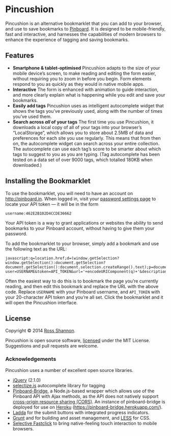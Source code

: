 # Pincushion

Pincushion is an alternative bookmarklet that you can add to your browser, and use to save bookmarks to [Pinboard](https://pinboard.in). It is designed to be mobile-friendly, fast and interactive, and harnesses the capabilities of modern browsers to enhance the experience of tagging and saving bookmarks.

## Features

- **Smartphone &amp; tablet-optimised**
Pincushion adapts to the size of your mobile device’s screen, to make reading and editing the form easier, without requiring you to zoom in before you begin. Form elements respond to you as quickly as they would in native mobile apps.
- **Interactive**
The form is enhanced with animation to guide interaction, and more clearly explain what is happening while you edit and save your bookmarks.
- **Easily add tags**
Pincushion uses as intelligent autocomplete widget that shows the tags you’ve previously used, along with the number of times you’ve used them.
- **Search across *all* of your tags**
The first time you use Pincushion, it downloads a local copy of all of your tags into your browser’s “LocalStorage”, which allows you to store about 2.5MB of data and preferences for each site you use regularly. This means that from then on, the autocomplete widget can search across your entire collection. The autocomplete can use each tag’s score to be smarter about which tags to suggest to you as you are typing. (Tag autocomplete has been tested on a data set of over 9000 tags, which totalled 180KB when downloaded.)

## Installing the Bookmarklet

To use the bookmarklet, you will need to have an account on http://pinboard.in. When logged in, visit your [password settings page](https://pinboard.in/settings/password) to locate your API token — it will be in the form

    username:462E2B102D4CCDE36662

Your API token is a way to grant applications or websites the ability to send bookmarks to your Pinboard account, without having to give them your password.

To add the bookmarklet to your browser, simply add a bookmark and use the following text as the URL:

    javascript:q=location.href;d=(window.getSelection?window.getSelection():document.getSelection?document.getSelection():document.selection.createRange().text);p=document.title;void(open('https://rossshannon.github.io/pincushion/?user=USERNAME&token=API_TOKEN&url='+encodeURIComponent(q)+'&description='+encodeURIComponent(d)+'&title='+encodeURIComponent(p),'Pinboard','toolbar=yes,width=600,height=700,left=50,top=50'));

Often the easiest way to do this is to bookmark the page you’re currently reading, and then edit this bookmark and replace the URL with the above code. Replace `USERNAME` with your Pinboard username, and `API_TOKEN` with your 20-character API token and you’re all set. Click the bookmarklet and it will open the Pincushion interface.

## License

Copyright &copy; 2014 [Ross Shannon](http://twitter.com/rossshannon).

Pincushion is open source software, [licensed](LICENSE) under the MIT License. Suggestions and pull requests are welcome.

### Acknowledgements

Pincushion uses a number of excellent open source libraries.
- [jQuery](https://github.com/jquery/jquery) (2.1.0)
- [selectize.js](https://brianreavis.github.io/selectize.js/) autocomplete library for tagging
- [Pinboard-Bridge](https://github.com/aaronpowell/pinboard-bridge), a Node.js-based wrapper which allows use of the Pinboard API with Ajax methods, as the API does not natively support [cross-origin resource sharing (CORS)](https://groups.google.com/d/topic/pinboard-dev/RtyJC1Gm67E/discussion). An instance of pinboard-bridge is deployed for use on [Heroku](https://www.heroku.com/) (https://pinboard-bridge.herokuapp.com/).
- [Ladda](https://github.com/hakimel/Ladda) for the submit buttons with integrated progress indicators.
- [Grunt](http://gruntjs.com/) and for building and asset management, and [LESS](http://lesscss.org/) for CSS.
- [Selective Fastclick](https://github.com/matthew-andrews/selective-fastclick) to bring native-feeling touch interaction to mobile browsers.
